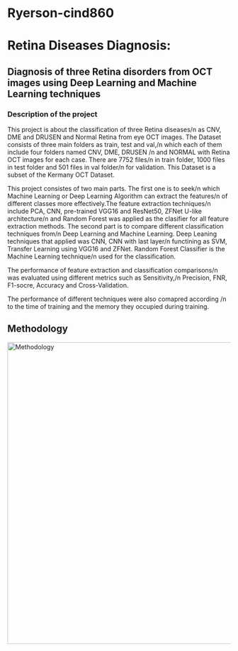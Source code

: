 # Ryerson-cind860
<!DOCTYPE html>
<html>
<head>
<title>Page Title</title>
</head>
<body>

<h1>Retina Diseases Diagnosis:</h1>
<h2>Diagnosis of three Retina disorders from OCT images using
Deep Learning and Machine Learning techniques</h2>
<h3><b> Description of the project</b></h3>

<p>This project is about the classification of three Retina diseases/n
as CNV, DME and DRUSEN and Normal Retina from eye OCT images. 
The Dataset consists of three main folders as train, test and val,/n 
which each of them include four folders named CNV, DME, DRUSEN /n
and NORMAL with Retina OCT images for each case. There are 7752 files/n
in train folder, 1000 files in test folder and 501 files in val folder/n
for validation. This Dataset is a subset of the Kermany OCT Dataset.</p>

<p> This project consistes of two main parts. The first one is to seek/n
which Machine Learning or Deep Learning Algorithm can extract the features/n
of different classes more effectively.The feature extraction techniques/n
include PCA, CNN, pre-trained VGG16 and ResNet50, ZFNet U-like architecture/n
and Random Forest was applied as the clasifier for all feature extraction methods.
The second part is to compare different classification techniques from/n
Deep Learning and Machine Learning. 
Deep Leaning techniques that applied was CNN, CNN with last layer/n
functining as SVM, Transfer Learning using VGG16 and ZFNet.
Random Forest Classifier is the Machine Learning technique/n
used for the classification. </p>

<p> The performance of feature extraction and classification comparisons/n 
was evaluated using different metrics such as Sensitivity,/n
Precision, FNR, F1-socre, Accuracy and Cross-Validation.</p>

<p> The performance of different techniques were also comapred according /n
to the time of training and the memory they occupied during training.</p>


<h2>Methodology</h2>
<img src="Methodology1.jpg" alt="Methodology" width="867" height="680">

</body>
</html>
